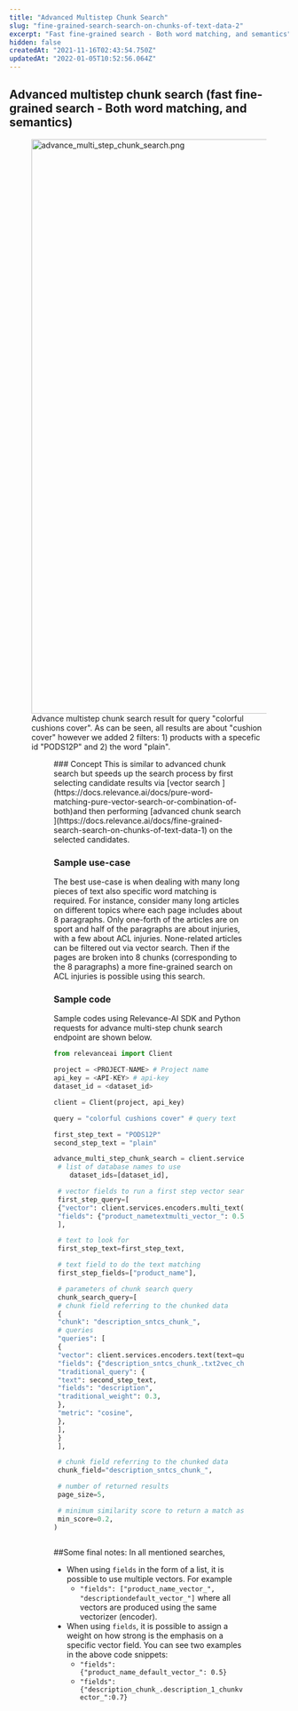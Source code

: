 ```yaml
---
title: "Advanced Multistep Chunk Search"
slug: "fine-grained-search-search-on-chunks-of-text-data-2"
excerpt: "Fast fine-grained search - Both word matching, and semantics"
hidden: false
createdAt: "2021-11-16T02:43:54.750Z"
updatedAt: "2022-01-05T10:52:56.064Z"
---
```

## Advanced multistep chunk search (fast fine-grained search - Both word matching, and semantics)
<figure>
<img src="https://files.readme.io/5a56604-advance_multi_step_chunk_search.png" width="1034" alt="advance_multi_step_chunk_search.png" />
<figcaption>Advance multistep chunk search result for query "colorful cushions cover". As can be seen, all results are about "cushion cover" however we added 2 filters: 1) products with a specefic id "PODS12P" and 2) the word "plain".</figcaption>
<figure>
### Concept
This is similar to advanced chunk search but speeds up the search process by first selecting candidate results via [vector search ](https://docs.relevance.ai/docs/pure-word-matching-pure-vector-search-or-combination-of-both)and then performing [advanced chunk search ](https://docs.relevance.ai/docs/fine-grained-search-search-on-chunks-of-text-data-1) on the selected candidates.

### Sample use-case
The best use-case is when dealing with many long pieces of text also specific word matching is required. For instance, consider many long articles on different topics where each page includes about 8 paragraphs. Only one-forth of the articles are on sport and half of the paragraphs are about injuries, with a few about ACL injuries. None-related articles can be filtered out via vector search. Then if the pages are broken into 8 chunks (corresponding to the 8 paragraphs) a more fine-grained search on ACL injuries is possible using this search.

### Sample code
Sample codes using Relevance-AI SDK and Python requests for advance multi-step chunk search endpoint are shown below.
```python Python (SDK)
from relevanceai import Client

project = <PROJECT-NAME> # Project name
api_key = <API-KEY> # api-key
dataset_id = <dataset_id>

client = Client(project, api_key)

query = "colorful cushions cover" # query text

first_step_text = "PODS12P"
second_step_text = "plain"

advance_multi_step_chunk_search = client.services.search.advanced_multistep_chunk(
 # list of database names to use
 	dataset_ids=[dataset_id],

 # vector fields to run a first step vector search on
 first_step_query=[
 {"vector": client.services.encoders.multi_text(text=query)['vector'],
 "fields": {"product_nametextmulti_vector_": 0.5}}
 ],

 # text to look for
 first_step_text=first_step_text,

 # text field to do the text matching
 first_step_fields=["product_name"],

 # parameters of chunk search query
 chunk_search_query=[
 # chunk field referring to the chunked data
 {
 "chunk": "description_sntcs_chunk_",
 # queries
 "queries": [
 {
 "vector": client.services.encoders.text(text=query)["vector"],
 "fields": {"description_sntcs_chunk_.txt2vec_chunkvector_": 0.7},
 "traditional_query": {
 "text": second_step_text,
 "fields": "description",
 "traditional_weight": 0.3,
 },
 "metric": "cosine",
 },
 ],
 }
 ],

 # chunk field referring to the chunked data
 chunk_field="description_sntcs_chunk_",

 # number of returned results
 page_size=5,

 # minimum similarity score to return a match as a result
 min_score=0.2,
)

```
```python
```
##Some final notes:
In all mentioned searches,
* When using `fields` in the form of a list, it is possible to use multiple vectors. For example
    * `"fields": ["product_name_vector_", "descriptiondefault_vector_"]` where all vectors are produced using the same vectorizer (encoder).
* When using  `fields`, it is possible to assign a weight on how strong is the emphasis on a specific vector field. You can see two examples in the above code snippets:
    * `"fields": {"product_name_default_vector_": 0.5}`
    * `"fields": {"description_chunk_.description_1_chunkvector_":0.7}`
